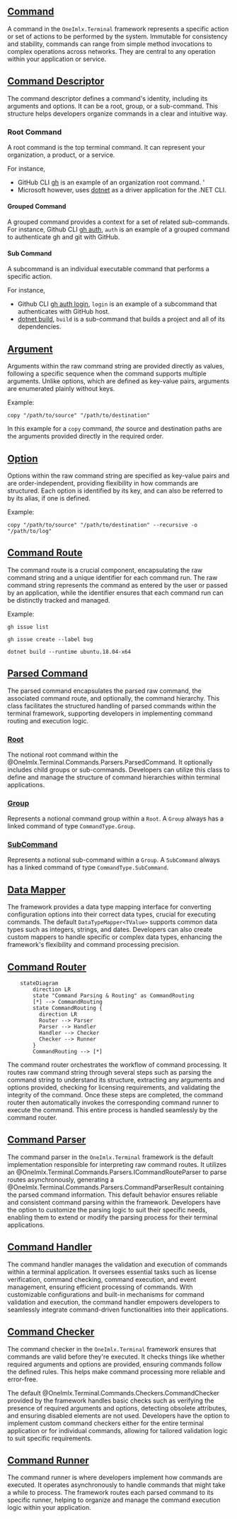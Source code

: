 ## [Command](xref:OneImlx.Terminal.Commands.Command)
A command in the `OneImlx.Terminal` framework represents a specific action or set of actions to be performed by the system. Immutable for consistency and stability, commands can range from simple method invocations to complex operations across networks. They are central to any operation within your application or service.

## [Command Descriptor](xref:OneImlx.Terminal.Commands.CommandDescriptor)
The command descriptor defines a command's identity, including its arguments and options. It can be a root, group, or a sub-command. This structure helps developers organize commands in a clear and intuitive way.

### Root Command
A root command is the top terminal command. It can represent your organization, a product, or a service. 
  
For instance, 
- GitHub CLI [gh](https://cli.github.com/manual/gh) is an example of an organization root command. '
- Microsoft however, uses [dotnet](https://docs.microsoft.com/en-us/dotnet/core/tools/dotnet) as a driver application for the .NET CLI. 

#### Grouped Command
A grouped command provides a context for a set of related sub-commands. For instance, Github CLI [gh auth](https://cli.github.com/manual/gh_auth), `auth` is an example of a grouped command to authenticate gh and git with GitHub. 

#### Sub Command
A subcommand is an individual executable command that performs a specific action. 

For instance,
- Github CLI [gh auth login](https://cli.github.com/manual/gh_auth_login), `login` is an example of a subcommand that authenticates with GitHub host.
- [dotnet build](https://docs.microsoft.com/en-us/dotnet/core/tools/dotnet-build), `build` is a sub-command that builds a project and all of its dependencies.

## [Argument](xref:OneImlx.Terminal.Commands.Argument)
Arguments within the raw command string are provided directly as values, following a specific sequence when the command supports multiple arguments. Unlike options, which are defined as key-value pairs, arguments are enumerated plainly without keys.

Example:
```
copy "/path/to/source" "/path/to/destination"
```

In this example for a `copy` command, *the* source and destination paths are the arguments provided directly in the required order.

## [Option](xref:OneImlx.Terminal.Commands.Option)
Options within the raw command string are specified as key-value pairs and are order-independent, providing flexibility in how commands are structured. Each option is identified by its key, and can also be referred to by its alias, if one is defined.

Example:
```
copy "/path/to/source" "/path/to/destination" --recursive -o "/path/to/log"
```

## [Command Route](xref:OneImlx.Terminal.Commands.CommandRoute)
The command route is a crucial component, encapsulating the raw command string and a unique identifier for each command run. The raw command string represents the command as entered by the user or passed by an application, while the identifier ensures that each command run can be distinctly tracked and managed.

Example:
```
gh issue list
 
gh issue create --label bug
 
dotnet build --runtime ubuntu.18.04-x64
```

## [Parsed Command](xref:OneImlx.Terminal.Commands.Parsers.ParsedCommand)
The parsed command encapsulates the parsed raw command, the associated command route, and optionally, the command hierarchy. This class facilitates the structured handling of parsed commands within the terminal framework, supporting developers in implementing command routing and execution logic.

### [Root](xref:OneImlx.Terminal.Commands.Parsers.Root)
The notional root command within the @OneImlx.Terminal.Commands.Parsers.ParsedCommand. It optionally includes child groups or sub-commands. Developers can utilize this class to define and manage the structure of command hierarchies within terminal applications.

### [Group](xref:OneImlx.Terminal.Commands.Parsers.Group)
Represents a notional command group within a `Root`. A `Group` always has a linked command of type `CommandType.Group`.

### [SubCommand](xref:OneImlx.Terminal.Commands.Parsers.SubCommand)
Represents a notional sub-command within a `Group`. A `SubCommand` always has a linked command of type `CommandType.SubCommand`.

## [Data Mapper](xref:OneImlx.Terminal.Commands.Mappers.DataTypeMapper`1)
The framework provides a data type mapping interface for converting configuration options into their correct data types, crucial for executing commands. The default `DataTypeMapper<TValue>` supports common data types such as integers, strings, and dates. Developers can also create custom mappers to handle specific or complex data types, enhancing the framework's flexibility and command processing precision.

## [Command Router](xref:OneImlx.Terminal.Commands.Routers.CommandRouter)

```mermaid
    stateDiagram
        direction LR
        state "Command Parsing & Routing" as CommandRouting
        [*] --> CommandRouting
        state CommandRouting {
          direction LR
          Router --> Parser
          Parser --> Handler
          Handler --> Checker
          Checker --> Runner
        }
        CommandRouting --> [*]
```

The command router orchestrates the workflow of command processing. It routes raw command string through several steps such as parsing the command string to understand its structure, extracting any arguments and options provided, checking for licensing requirements, and validating the integrity of the command. Once these steps are completed, the command router then automatically invokes the corresponding command runner to execute the command. This entire process is handled seamlessly by the command router.

## [Command Parser](xref:OneImlx.Terminal.Commands.Parsers.CommandParser)
The command parser in the `OneImlx.Terminal` framework is the default implementation responsible for interpreting raw command routes. It utilizes an @OneImlx.Terminal.Commands.Parsers.ICommandRouteParser to parse routes asynchronously, generating a @OneImlx.Terminal.Commands.Parsers.CommandParserResult containing the parsed command information. This default behavior ensures reliable and consistent command parsing within the framework. Developers have the option to customize the parsing logic to suit their specific needs, enabling them to extend or modify the parsing process for their terminal applications.

## [Command Handler](xref:OneImlx.Terminal.Commands.Handlers.CommandHandler)
The command handler manages the validation and execution of commands within a terminal application. It oversees essential tasks such as license verification, command checking, command execution, and event management, ensuring efficient processing of commands. With customizable configurations and built-in mechanisms for command validation and execution, the command handler empowers developers to seamlessly integrate command-driven functionalities into their applications.

## [Command Checker](xref:OneImlx.Terminal.Commands.Checkers.CommandChecker)
The command checker in the `OneImlx.Terminal` framework ensures that commands are valid before they're executed. It checks things like whether required arguments and options are provided, ensuring commands follow the defined rules. This helps make command processing more reliable and error-free.

The default @OneImlx.Terminal.Commands.Checkers.CommandChecker provided by the framework handles basic checks such as verifying the presence of required arguments and options, detecting obsolete attributes, and ensuring disabled elements are not used. Developers have the option to implement custom command checkers either for the entire terminal application or for individual commands, allowing for tailored validation logic to suit specific requirements.

## [Command Runner](xref:OneImlx.Terminal.Commands.Runners.CommandRunner`1)
The command runner is where developers implement how commands are executed. It operates asynchronously to handle commands that might take a while to process. The framework routes each parsed command to its specific runner, helping to organize and manage the command execution logic within your application.
